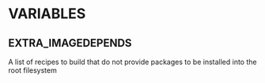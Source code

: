 # VARIABLES

## EXTRA_IMAGEDEPENDS
A list of recipes to build that do not provide packages to be installed into the root filesystem